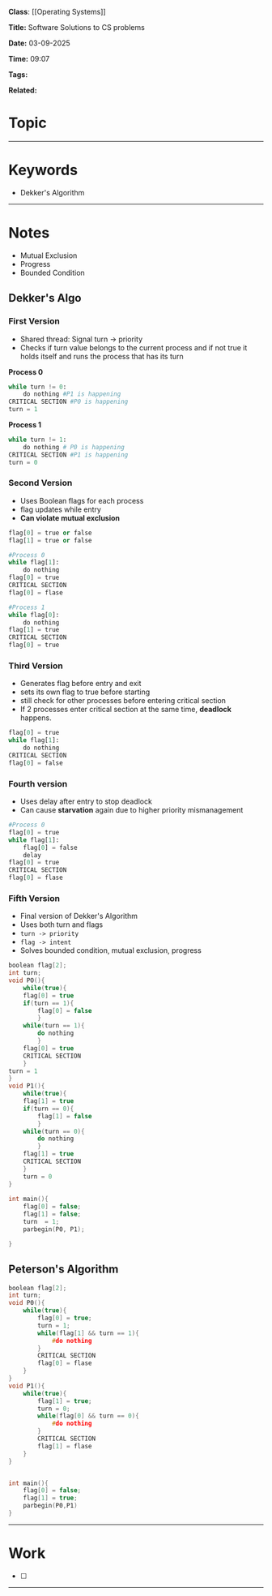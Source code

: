 **Class**: [[Operating Systems]]

**Title:** Software Solutions to CS problems

**Date:** 03-09-2025

**Time:** 09:07

**Tags:**

**Related:**
# Topic



---
# Keywords

- Dekker's Algorithm

--- 
# Notes

- Mutual Exclusion
- Progress
- Bounded Condition
## Dekker's Algo
### First Version
- Shared thread: Signal turn -> priority
- Checks if turn value belongs to the current process and if not true it holds itself and runs the process that has its turn 

**Process 0**
```python
while turn != 0:
	do nothing #P1 is happening
CRITICAL SECTION #P0 is happening
turn = 1
```

**Process 1**
```python
while turn != 1:
	do nothing # P0 is happening
CRITICAL SECTION #P1 is happening
turn = 0
```

### Second Version
- Uses Boolean flags for each process
- flag updates while  entry
- **Can violate mutual exclusion**

```python
flag[0] = true or false
flag[1] = true or false

#Process 0
while flag[1]:
	do nothing
flag[0] = true
CRITICAL SECTION
flag[0] = flase

#Process 1
while flag[0]:
	do nothing
flag[1] = true
CRITICAL SECTION
flag[0] = true

```

### Third Version
- Generates flag before entry and exit
- sets its own flag to true before starting
- still check for other processes before entering critical section
- If 2 processes enter critical section at the same time, **deadlock** happens.

```python
flag[0] = true
while flag[1]:
	do nothing
CRITICAL SECTION
flag[0] = false 
```

### Fourth version
- Uses delay after entry to stop deadlock 
- Can cause **starvation** again due to higher priority mismanagement

```python
#Process 0
flag[0] = true
while flag[1]:
	flag[0] = false
	delay
flag[0] = true
CRITICAL SECTION
flag[0] = flase
```

### Fifth Version
- Final version of Dekker's Algorithm
- Uses both turn and flags
- `turn -> priority`
- `flag -> intent`
- Solves bounded condition, mutual exclusion, progress
```c++
boolean flag[2];
int turn;
void PO(){
	while(true){
	flag[0] = true
	if(turn == 1){
		flag[0] = false
		}
	while(turn == 1){
		do nothing
		}
	flag[0] = true
	CRITICAL SECTION
	}
turn = 1
}
void P1(){
	while(true){
	flag[1] = true
	if(turn == 0){
		flag[1] = false
		}
	while(turn == 0){
		do nothing
		}
	flag[1] = true
	CRITICAL SECTION
	}
	turn = 0
}
	
int main(){
	flag[0] = false;
	flag[1] = false;
	turn  = 1;
	parbegin(P0, P1);

}
```

## Peterson's Algorithm 

```c++
boolean flag[2];
int turn;
void P0(){
	while(true){
		flag[0] = true;
		turn = 1;
		while(flag[1] && turn == 1){
			#do nothing
		}
		CRITICAL SECTION
		flag[0] = flase
	}
}
void P1(){
	while(true){
		flag[1] = true;
		turn = 0;
		while(flag[0] && turn == 0){
			#do nothing
		}
		CRITICAL SECTION
		flag[1] = flase
	}
}


int main(){
	flag[0] = false;
	flag[1] = true;
	parbegin(P0,P1)
}


```

---
# Work

- [ ] 

---
